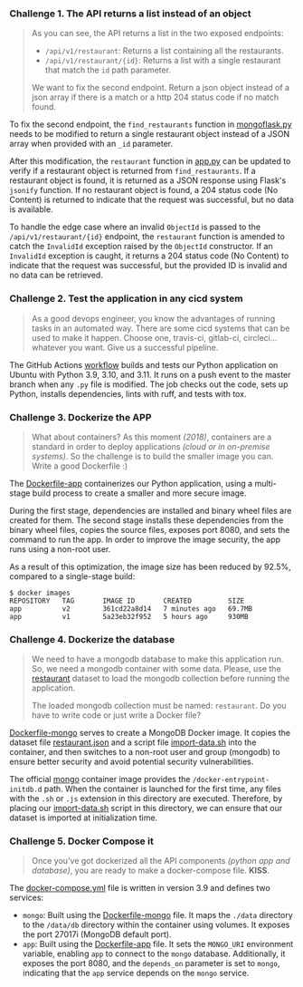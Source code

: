 ### Challenge 1. The API returns a list instead of an object

> As you can see, the API returns a list in the two exposed endpoints:
> 
> - `/api/v1/restaurant`: Returns a list containing all the restaurants.
> - `/api/v1/restaurant/{id}`: Returns a list with a single restaurant that match the `id` path parameter.
> 
> We want to fix the second endpoint. Return a json object instead of a json array if there is a match or a http 204 status code if no match found.

To fix the second endpoint, the `find_restaurants` function in [mongoflask.py](./src/mongoflask.py) needs to be modified to return a single restaurant object instead of a JSON array when provided with an `_id` parameter.

After this modification, the `restaurant` function in [app.py](./app.py) can be updated to verify if a restaurant object is returned from `find_restaurants`. If a restaurant object is found, it is returned as a JSON response using Flask's `jsonify` function. If no restaurant object is found, a 204 status code (No Content) is returned to indicate that the request was successful, but no data is available.

To handle the edge case where an invalid `ObjectId` is passed to the `/api/v1/restaurant/{id}` endpoint, the `restaurant` function is amended to catch the `InvalidId` exception raised by the `ObjectId` constructor. If an `InvalidId` exception is caught, it returns a 204 status code (No Content) to indicate that the request was successful, but the provided ID is invalid and no data can be retrieved.

### Challenge 2. Test the application in any cicd system

> As a good devops engineer, you know the advantages of running tasks in an automated way. There are some cicd systems that can be used to make it happen.
> Choose one, travis-ci, gitlab-ci, circleci... whatever you want. Give us a successful pipeline.

The GitHub Actions [workflow](./.github/workflows/python-app.yml) builds and tests our Python application on Ubuntu with Python 3.9, 3.10, and 3.11. It runs on a push event to the master branch when any `.py` file is modified. The job checks out the code, sets up Python, installs dependencies, lints with ruff, and tests with tox.

### Challenge 3. Dockerize the APP

> What about containers? As this moment *(2018)*, containers are a standard in order to deploy applications *(cloud or in on-premise systems)*. So the challenge is to build the smaller image you can. Write a good Dockerfile :)

The [Dockerfile-app](./Dockerfile-app) containerizes our Python application, using a multi-stage build process to create a smaller and more secure image.

During the first stage, dependencies are installed and binary wheel files are created for them. The second stage installs these dependencies from the binary wheel files, copies the source files, exposes port 8080, and sets the command to run the app. In order to improve the image security, the app runs using a non-root user.

As a result of this optimization, the image size has been reduced by 92.5%, compared to a single-stage build:

```shell
$ docker images
REPOSITORY   TAG       IMAGE ID       CREATED         SIZE
app          v2        361cd22a8d14   7 minutes ago   69.7MB
app          v1        5a23eb32f952   5 hours ago     930MB
```

### Challenge 4. Dockerize the database

> We need to have a mongodb database to make this application run. So, we need a mongodb container with some data. Please, use the [restaurant](./data/restaurant.json) dataset to load the mongodb collection before running the application.
> 
> The loaded mongodb collection must be named: `restaurant`. Do you have to write code or just write a Docker file?

[Dockerfile-mongo](./Dockerfile-mongo) serves to create a MongoDB Docker image. It copies the dataset file [restaurant.json](./data/restaurant.json) and a script file [import-data.sh](./data/import-data.sh) into the container, and then switches to a non-root user and group (mongodb) to ensure better security and avoid potential security vulnerabilities.

The official [mongo](https://hub.docker.com/_/mongo) container image provides the `/docker-entrypoint-initdb.d` path. When the container is launched for the first time, any files with the `.sh` or `.js` extension in this directory are executed. Therefore, by placing our [import-data.sh](./data/import-data.sh) script in this directory, we can ensure that our dataset is imported at initialization time.

### Challenge 5. Docker Compose it

> Once you've got dockerized all the API components *(python app and database)*, you are ready to make a docker-compose file.
> **KISS**.

The [docker-compose.yml](./docker-compose.yml) file is written in version 3.9 and defines two services:

- `mongo`: Built using the [Dockerfile-mongo](./Dockerfile-mongo) file. It maps the `./data` directory to the `/data/db` directory within the container using volumes. It exposes the port 27017i (MongoDB default port).
- `app`: Built using the [Dockerfile-app](./Dockerfile-app) file. It sets the `MONGO_URI` environment variable, enabling `app` to connect to the `mongo` database. Additionally, it exposes the port 8080, and the `depends_on` parameter is set to `mongo`, indicating that the `app` service depends on the `mongo` service.
